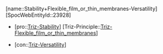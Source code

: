 ﻿---
type: TrizContradiction
aliases:
- Stability+Flexible_film_or_thin_membranes-Versatility
license: CC BY-SA 4.0
copyright: https://github.com/SpocWeb
IsDeleted: false
IsReadOnly: false
Confidential: public
tags: 
- Triz/Contradiction
---
[name::Stability+Flexible_film_or_thin_membranes-Versatility]
[SpocWebEntityId::23928]
+ [pro::[Triz-Stability](tech/Triz/Parameter/Triz-Stability.md)]
[Triz-Principle::[Triz-Flexible_film_or_thin_membranes](tech/Triz/Principle/Triz-Flexible_film_or_thin_membranes.md)]
- [con::[Triz-Versatility](tech/Triz/Parameter/Triz-Versatility.md)]

